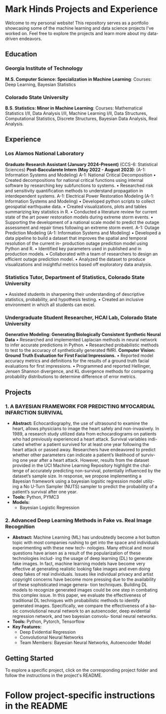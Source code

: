 # Mark Hinds Projects and Experience

Welcome to my personal website! This repository serves as a portfolio showcasing some of the machine learning and data science projects I've worked on. Feel free to explore the projects and learn more about my data-driven endeavors.

## Education

### Georgia Institute of Technology
**M.S. Computer Science: Specialization in Machine Learning**: Courses: Deep Learning, Bayesian Statistics 

### Colorado State University
**B.S. Statistics: Minor in Machine Learning**: Courses: Mathematical Statistics I/II, Data Analysis I/II, Machine Learning I/II, Data Structures, Computational Statistics, Discrete Structures, Bayesian Data Analysis, Real Analysis. 

## Experience

### Los Alamos National Laboratory
**Graduate Research Assistant (January 2024-Present)**
(CCS-6: Statistical Sciences)
**Post-Baccularete Intern (May 2022 - August 2023)**: 
(A-1: Information Systems and Modeling)
A-1: National Critical Decomposition
•	Created decompositions for national critical functions using internal software by researching key subfunctions to systems. 
•	Researched risk and sensitivity quantification methods to understand propagation in interdependent systems.
A-1: Electrical Power Restoration Modeling (A-1: Information Systems and Modeling)
•	Developed python scripts to collect geospatial earthquake data.
•	Created visualizations, plots and tables summarizing key statistics in R.
•	Conducted a literature review for current state of the art power restoration models during extreme storm events. 
•	Supporting the development of a national scale model to predict the outage assessment and repair times following an extreme storm event. 
A-1: Outage Prediction Modeling (A-1: Information Systems and Modeling)
•	Developed a data pipeline to build a dataset that improves the spatial and temporal resolution of the current in- production outage prediction model using Python and R. 
•	Identified key parameters used in published and in production models. 
•	Collaborated with a team of researchers to design an efficient outage prediction model. 
•	Analyzed the dataset to produce visualizations and insightful metrics based off exploratory data analysis. 

### Statistics Tutor, Department of Statistics, Colorado State University
•	Assisted students in sharpening their understanding of descriptive statistics, probability, and hypothesis testing.
•	Created an inclusive environment in which all students can excel. 

### Undergraduate Student Researcher, HCAI Lab, Colorado State University
**Generative Modeling: Generating Biologically Consistent Synthetic Neural Data**
•	Researched and implemented Laplacian methods in neural network to infer accurate predictions in Python.
•	Researched probabilistic methods to test to the accuracy of synthetically generated fMRI.
**Computer Vision: Ground Truth Evaluation for First Facial Impressions.**
•	Reported model accuracy metrics and definitions for the results of a ground truth facial evaluations for first impressions.
•	Programmed and reported Hellinger, Jensen Shannon divergence, and KL divergence methods for comparing probability distributions to determine difference of error metrics.



## Projects

### 1. A BAYESIAN FRAMEWORK FOR PREDICTING MYOCARDIAL INFARCTION SURVIVAL
- **Abstract:** Echocardiography, the use of ultrasound to examine the heart, allows physicians to image the heart safely and non-invasively. In 1989, a research study utilized data from echocardiograms on patients who had previously experienced a heart attack. Survival variables indi- cated whether a patient survived for at least one year following the heart attack or passed away. Researchers have endeavored to predict whether other parameters can indicate a patient’s likelihood of surviv- ing one year after a heart attack. However, results from the dataset provided in the UCI Machine Learning Repository highlight the chal- lenge of accurately predicting non-survival, potentially influenced by the dataset’s sample size. In response, we propose implementing a Bayesian framework using a bayesian logsitic regression model utiliz- ing a No U-Turn Sampler (NUTS) sampler to predict the probability of a patient’s survival after one year.
- **Tools:** Python, PYMC3
- **Models:**
  - Bayesian Logistic Regression

### 2. Advanced Deep Learning Methods in Fake vs. Real Image Recognition
- **Abstract:**  Machine Learning (ML) has undoubtedly become a hot button topic with most companies rushing to get into the space and individuals experimenting with these new tech- nologies. Many ethical and moral questions have arisen as a result of the popularization of these technologies includ- ing the usage of deep learning (DL) to generate fake images. In fact, machine learning models have become very effective at generating realistic looking fake images and even doing deep fakes of real individuals. Issues like individual privacy and artist copyright concerns have become more pressing due to the availability of these sophisticated image genera- tion techniques. Building DL models to recognize generated images could be one step in combating this complex issue. In this paper, we evaluate the effectiveness of traditional DL techniques with probabilistic methods to identify generated images. Specifically, we compare the effectiveness of a ba- sic convolutional neural network to an autoencoder, deep evidential regression network, and two bayesian convolu- tional neural networks.
- **Tools:** Python, Pytorch, Tensorflow
- **Key Features:**
  - Deep Evidential Regression
  - Convolutional Neural Networks
  - Team Members: Bayesian Neural Networks, Autoencoder Model

## Getting Started

To explore a specific project, click on the corresponding project folder and follow the instructions in the project's README.

# Follow project-specific instructions in the README

